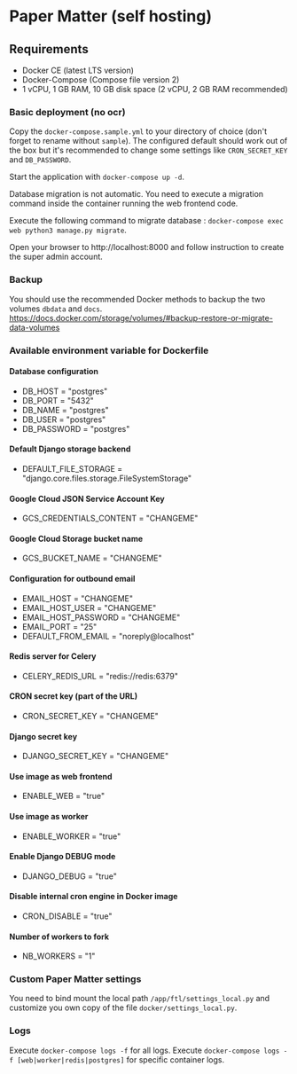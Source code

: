 # Paper Matter (self hosting)

## Requirements

- Docker CE (latest LTS version)
- Docker-Compose (Compose file version 2)
- 1 vCPU, 1 GB RAM, 10 GB disk space (2 vCPU, 2 GB RAM recommended)

### Basic deployment (no ocr)

Copy the `docker-compose.sample.yml` to your directory of choice (don't forget to rename without `sample`).
The configured default should work out of the box but it's recommended to change some settings like `CRON_SECRET_KEY` and `DB_PASSWORD`.

Start the application with `docker-compose up -d`.

Database migration is not automatic. You need to execute a migration command inside the container running the web frontend
code.

Execute the following command to migrate database : `docker-compose exec web python3 manage.py migrate`.

Open your browser to http://localhost:8000 and follow instruction to create the super admin account.

### Backup

You should use the recommended Docker methods to backup the two volumes `dbdata` and `docs`.
https://docs.docker.com/storage/volumes/#backup-restore-or-migrate-data-volumes

### Available environment variable for Dockerfile

#### Database configuration
- DB_HOST = "postgres"
- DB_PORT = "5432"
- DB_NAME = "postgres"
- DB_USER = "postgres"
- DB_PASSWORD = "postgres"

#### Default Django storage backend
- DEFAULT_FILE_STORAGE = "django.core.files.storage.FileSystemStorage"

#### Google Cloud JSON Service Account Key
- GCS_CREDENTIALS_CONTENT = "CHANGEME"

#### Google Cloud Storage bucket name
- GCS_BUCKET_NAME = "CHANGEME"

#### Configuration for outbound email
- EMAIL_HOST = "CHANGEME"
- EMAIL_HOST_USER = "CHANGEME"
- EMAIL_HOST_PASSWORD = "CHANGEME"
- EMAIL_PORT = "25"
- DEFAULT_FROM_EMAIL = "noreply@localhost"

#### Redis server for Celery
- CELERY_REDIS_URL = "redis://redis:6379"

#### CRON secret key (part of the URL)
- CRON_SECRET_KEY = "CHANGEME"

#### Django secret key
- DJANGO_SECRET_KEY = "CHANGEME"

#### Use image as web frontend
- ENABLE_WEB = "true"

#### Use image as worker
- ENABLE_WORKER = "true"

#### Enable Django DEBUG mode
- DJANGO_DEBUG = "true"

#### Disable internal cron engine in Docker image
- CRON_DISABLE = "true"

#### Number of workers to fork
- NB_WORKERS = "1"

### Custom Paper Matter settings

You need to bind mount the local path `/app/ftl/settings_local.py`
and customize you own copy of the file `docker/settings_local.py`.

### Logs

Execute `docker-compose logs -f` for all logs.
Execute `docker-compose logs -f [web|worker|redis|postgres]` for specific container logs.
